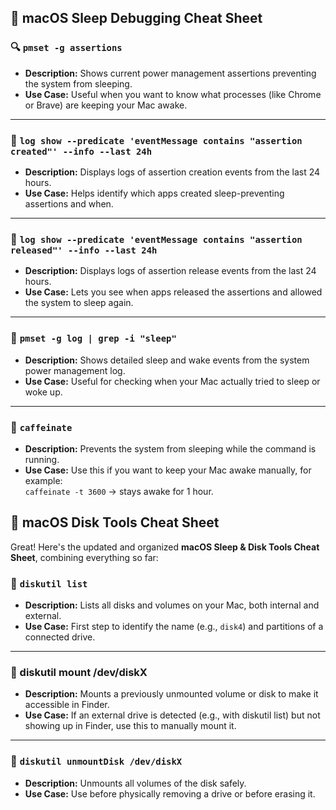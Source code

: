 ## 🧠 **macOS Sleep Debugging Cheat Sheet**

### 🔍 `pmset -g assertions`
- **Description:** Shows current power management assertions preventing the system from sleeping.
- **Use Case:** Useful when you want to know what processes (like Chrome or Brave) are keeping your Mac awake.

---

### 🧾 `log show --predicate 'eventMessage contains "assertion created"' --info --last 24h`
- **Description:** Displays logs of assertion creation events from the last 24 hours.
- **Use Case:** Helps identify which apps created sleep-preventing assertions and when.

---

### 🧾 `log show --predicate 'eventMessage contains "assertion released"' --info --last 24h`
- **Description:** Displays logs of assertion release events from the last 24 hours.
- **Use Case:** Lets you see when apps released the assertions and allowed the system to sleep again.

---

### 📜 `pmset -g log | grep -i "sleep"`
- **Description:** Shows detailed sleep and wake events from the system power management log.
- **Use Case:** Useful for checking when your Mac actually tried to sleep or woke up.

---

### 🧰 `caffeinate`
- **Description:** Prevents the system from sleeping while the command is running.
- **Use Case:** Use this if you want to keep your Mac awake manually, for example:  
  `caffeinate -t 3600` → stays awake for 1 hour.

## 💽 macOS Disk Tools Cheat Sheet
Great! Here's the updated and organized **macOS Sleep & Disk Tools Cheat Sheet**, combining everything so far:

### 🔎 `diskutil list`
- **Description:** Lists all disks and volumes on your Mac, both internal and external.
- **Use Case:** First step to identify the name (e.g., `disk4`) and partitions of a connected drive.

---

### 📂 diskutil mount /dev/diskX
- **Description:** Mounts a previously unmounted volume or disk to make it accessible in Finder.
- **Use Case:** If an external drive is detected (e.g., with diskutil list) but not showing up in Finder, use this to manually mount it.
---

### 🧼 `diskutil unmountDisk /dev/diskX`
- **Description:** Unmounts all volumes of the disk safely.
- **Use Case:** Use before physically removing a drive or before erasing it.
